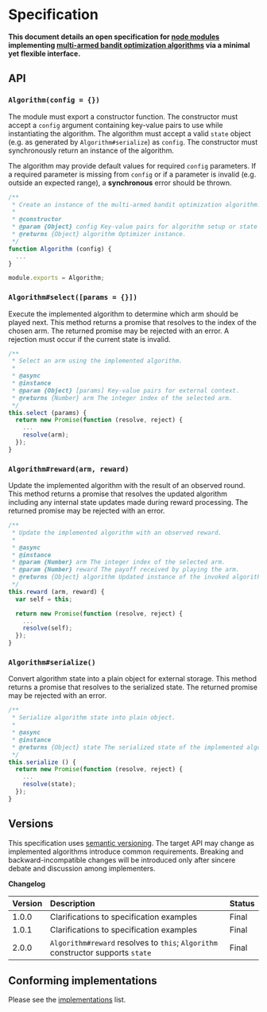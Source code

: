 Specification
=============

**This document details an open specification for [node modules](https://nodejs.org) implementing [multi-armed bandit optimization algorithms](https://en.wikipedia.org/wiki/Multi-armed_bandit) via a minimal yet flexible interface.**


## API

### `Algorithm(config = {})`

The module must export a constructor function. The constructor must accept a `config` argument containing key-value pairs to use while instantiating the algorithm. The algorithm must accept a valid `state` object (e.g. as generated by `Algorithm#serialize`) as `config`. The constructor must synchronously return an instance of the algorithm.

The algorithm may provide default values for required `config` parameters. If a required parameter is missing from `config` or if a parameter is invalid (e.g. outside an expected range), a **synchronous** error should be thrown.

```js
/**
 * Create an instance of the multi-armed bandit optimization algorithm.
 *
 * @constructor
 * @param {Object} config Key-value pairs for algorithm setup or state restoration
 * @returns {Object} algorithm Optimizer instance.
 */
function Algorithm (config) {
  ...
}

module.exports = Algorithm;
```

### `Algorithm#select([params = {}])`

Execute the implemented algorithm to determine which arm should be played next. This method returns a promise that resolves to the index of the chosen arm. The returned promise may be rejected with an error. A rejection must occur if the current state is invalid.

```js
/**
 * Select an arm using the implemented algorithm.
 *
 * @async
 * @instance
 * @param {Object} [params] Key-value pairs for external context.
 * @returns {Number} arm The integer index of the selected arm.
 */
this.select (params) {
  return new Promise(function (resolve, reject) {
    ...
    resolve(arm);
  });
}
```

### `Algorithm#reward(arm, reward)`

Update the implemented algorithm with the result of an observed round. This method returns a promise that resolves the updated algorithm including any internal state updates made during reward processing. The returned promise may be rejected with an error.

```js
/**
 * Update the implemented algorithm with an observed reward.
 *
 * @async
 * @instance
 * @param {Number} arm The integer index of the selected arm.
 * @param {Number} reward The payoff received by playing the arm.
 * @returns {Object} algorithm Updated instance of the invoked algorithm.
 */
this.reward (arm, reward) {
  var self = this;

  return new Promise(function (resolve, reject) {
    ...
    resolve(self);
  });
}
```

### `Algorithm#serialize()`

Convert algorithm state into a plain object for external storage. This method returns a promise that resolves to the serialized state. The returned promise may be rejected with an error.

```js
/**
 * Serialize algorithm state into plain object.
 *
 * @async
 * @instance
 * @returns {Object} state The serialized state of the implemented algorithm.
 */
this.serialize () {
  return new Promise(function (resolve, reject) {
    ...
    resolve(state);
  });
}
```


## Versions

This specification uses [semantic versioning](http://semver.org). The target API may change as implemented algorithms introduce common requirements. Breaking and backward-incompatible changes will be introduced only after sincere debate and discussion among implementers.

**Changelog**

| Version | Description     | Status |
| :------ | :-------------- | :----- |
| 1.0.0   | Clarifications to specification examples | Final |
| 1.0.1   | Clarifications to specification examples | Final |
| 2.0.0   | `Algorithm#reward` resolves to `this`; `Algorithm` constructor supports `state` | Final |


## Conforming implementations

Please see the [implementations](IMPLEMENTATIONS.md) list.
